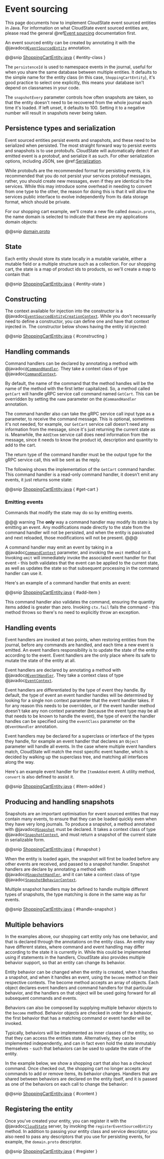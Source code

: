 # Event sourcing

This page documents how to implement CloudState event sourced entities in Java. For information on what CloudState event sourced entities are, please read the general @ref[Event sourcing](../../features/eventsourced.md) documentation first.

An event sourced entity can be created by annotating it with the @javadoc[`@EventSourcedEntity`](io.cloudstate.javasupport.eventsourced.EventSourcedEntity) annotation.

@@snip [ShoppingCartEntity.java](/docs/src/test/java/docs/user/eventsourced/ShoppingCartEntity.java) { #entity-class }

The `persistenceId` is used to namespace events in the journal, useful for when you share the same database between multiple entities. It defaults to the simple name for the entity class (in this case, `ShoppingCartEntity`), it's good practice to select one explicitly, this means your database isn't depend on classnames in your code.

The `snapshotEvery` parameter controls how often snapshots are taken, so that the entity doesn't need to be recovered from the whole journal each time it's loaded. If left unset, it defaults to 100. Setting it to a negative number will result in snapshots never being taken.

## Persistence types and serialization

Event sourced entities persist events and snapshots, and these need to be serialized when persisted. The most straight forward way to persist events and snapshots is to use protobufs. CloudState will automatically detect if an emitted event is a protobuf, and serialize it as such. For other serialization options, including JSON, see @ref:[Serialization](serialization.md).

While protobufs are the recommended format for persisting events, it is recommended that you do not persist your services protobuf messages, rather, you should create new messages, even if they are identical to the services. While this may introduce some overhead in needing to convert from one type to the other, the reason for doing this is that it will allow the services public interface to evolve independently from its data storage format, which should be private.

For our shopping cart example, we'll create a new file called `domain.proto`, the name domain is selected to indicate that these are my applications domain objects:

@@snip [domain.proto](/docs/src/test/proto/domain.proto)

## State

Each entity should store its state locally in a mutable variable, either a mutable field or a multiple structure such as a collection. For our shopping cart, the state is a map of product ids to products, so we'll create a map to contain that:

@@snip [ShoppingCartEntity.java](/docs/src/test/java/docs/user/eventsourced/ShoppingCartEntity.java) { #entity-state }

## Constructing

The context available for injection into the constructor is a @javadoc[`EventSourcedEntityCreationContext`](io.cloudstate.javasupport.eventsourced.EventSourcedEntityCreationContext). While you don't necessarily need to define a constructor, you can define one and have that context injected in. The constructor below shows having the entity id injected:

@@snip [ShoppingCartEntity.java](/docs/src/test/java/docs/user/eventsourced/ShoppingCartEntity.java) { #constructing }

## Handling commands

Command handlers can be declared by annotating a method with @javadoc[`@CommandHandler`](io.cloudstate.javasupport.eventsourced.CommandHandler). They take a context class of type @javadoc[`CommandContext`](io.cloudstate.javasupport.eventsourced.CommandContext).

By default, the name of the command that the method handles will be the name of the method with the first letter capitalized. So, a method called `getCart` will handle gRPC service call command named `GetCart`. This can be overridden by setting the `name` parameter on the `@CommandHandler` annotation.

The command handler also can take the gRPC service call input type as a parameter, to receive the command message. This is optional, sometimes it's not needed, for example, our `GetCart` service call doesn't need any information from the message, since it's just returning the current state as is. Meanwhile, the `AddItem` service call does need information from the message, since it needs to know the product id, description and quantity to add to the cart.

The return type of the command handler must be the output type for the gRPC service call, this will be sent as the reply.

The following shows the implementation of the `GetCart` command handler. This command handler is a read-only command handler, it doesn't emit any events, it just returns some state:

@@snip [ShoppingCartEntity.java](/docs/src/test/java/docs/user/eventsourced/ShoppingCartEntity.java) { #get-cart }

### Emitting events

Commands that modify the state may do so by emitting events.

@@@ warning
The **only** way a command handler may modify its state is by emitting an event. Any modifications made directly to the state from the command handler will not be persisted, and when the entity is passivated and next reloaded, those modifications will not be present.
@@@

A command handler may emit an event by taking in a @javadoc[`CommandContext`](io.cloudstate.javasupport.eventsourced.CommandContext) parameter, and invoking the `emit` method on it. Invoking `emit` will immediately invoke the associated event handler for that event - this both validates that the event can be applied to the current state, as well as updates the state so that subsequent processing in the command handler can use it.

Here's an example of a command handler that emits an event:

@@snip [ShoppingCartEntity.java](/docs/src/test/java/docs/user/eventsourced/ShoppingCartEntity.java) { #add-item }

This command handler also validates the command, ensuring the quantity items added is greater than zero. Invoking `ctx.fail` fails the command - this method throws so there's no need to explicitly throw an exception.

## Handling events

Event handlers are invoked at two points, when restoring entities from the journal, before any commands are handled, and each time a new event is emitted. An event handlers responsibility is to update the state of the entity according to the event. Event handlers are the only place where its safe to mutate the state of the entity at all.

Event handlers are declared by annotating a method with @javadoc[`@EventHandler`](io.cloudstate.javasupport.eventsourced.EventHandler). They take a context class of type @javadoc[`EventContext`](io.cloudstate.javasupport.eventsourced.EventContext).

Event handlers are differentiated by the type of event they handle. By default, the type of event an event handler handles will be determined by looking for a single non context parameter that the event handler takes. If for any reason this needs to be overridden, or if the event handler method doesn't take any non context parameter (because the event type may be all that needs to be known to handle the event), the type of event the handler handles can be specified using the `eventClass` parameter on the `@EventHandler` annotation.

Event handlers may be declared for a superclass or interface of the types they handle, for example an event handler that declares an `Object` parameter will handle all events. In the case where multiple event handlers match, CloudState will match the most specific event handler, which is decided by walking up the superclass tree, and matching all interfaces along the way.

Here's an example event handler for the `ItemAdded` event. A utility method, `convert` is also defined to assist it.

@@snip [ShoppingCartEntity.java](/docs/src/test/java/docs/user/eventsourced/ShoppingCartEntity.java) { #item-added }

## Producing and handling snapshots

Snapshots are an important optimisation for event sourced entities that may contain many events, to ensure that they can be loaded quickly even when they have very long journals. To produce a snapshot, a method annotated with @javadoc[`@Snapshot`](io.cloudstate.javasupport.eventsourced.Snapshot) must be declared. It takes a context class of type @javadoc[`SnapshotContext`](io.cloudstate.javasupport.eventsourced.SnapshotContext), and must return a snapshot of the current state in serializable form. 

@@snip [ShoppingCartEntity.java](/docs/src/test/java/docs/user/eventsourced/ShoppingCartEntity.java) { #snapshot }

When the entity is loaded again, the snapshot will first be loaded before any other events are received, and passed to a snapshot handler. Snapshot handlers are declare by annotating a method with @javadoc[`@SnapshotHandler`](io.cloudstate.javasupport.eventsourced.SnapshotHandler), and it can take a context class of type @javadoc[`SnapshotBehaviorContext`](io.cloudstate.javasupport.eventsourced.SnapshotBehaviorContext).

Multiple snapshot handlers may be defined to handle multiple different types of snapshots, the type matching is done in the same way as for events.

@@snip [ShoppingCartEntity.java](/docs/src/test/java/docs/user/eventsourced/ShoppingCartEntity.java) { #handle-snapshot }

## Multiple behaviors

In the examples above, our shopping cart entity only has one behavior, and that is declared through the annotations on the entity class. An entity may have different states, where command and event handling may differ according to the state it is currently in. While this could be implemented using if statements in the handlers, CloudState also provides multiple behavior support, so that an entity can change its behavior.

Entity behavior can be changed when the entity is created, when it handles a snapshot, and when it handles an event, using the `become` method on their respective contexts. The become method accepts an array of objects. Each object declares event handlers and command handlers for that particular behavior, and the handlers on that object will be used going forward for all subsequent commands and events.

Behaviors can also be composed by supplying multiple behavior objects to the `become` method. Behavior objects are checked in order for a behavior, the first behavior that has a matching command or event handler will be invoked.

Typically, behaviors will be implemented as inner classes of the entity, so that they can access the entities state. Alternatively, they can be implemented independently, and can in fact even hold the state immutably themselves - such that behaviors can be used to update the state of the entity.

In the example below, we show a shopping cart that also has a checkout command. Once checked out, the shopping cart no longer accepts any commands to add or remove items, its behavior changes. Handlers that are shared between behaviors are declared on the entity itself, and it is passed as one of the behaviors on each call to change the behavior:

@@snip [ShoppingCartEntity.java](/docs/src/test/java/docs/user/eventsourced/behavior/ShoppingCartEntity.java) { #content }

## Registering the entity

Once you've created your entity, you can register it with the @javadoc[`CloudState`](io.cloudstate.javasupport.CloudState) server, by invoking the `registerEventSourcedEntity` method. In addition to passing your entity class and service descriptor, you also need to pass any descriptors that you use for persisting events, for example, the `domain.proto` descriptor.

@@snip [ShoppingCartEntity.java](/docs/src/test/java/docs/user/eventsourced/ShoppingCartEntity.java) { #register }
